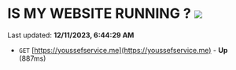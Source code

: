 # IS MY WEBSITE RUNNING ? [![](https://img.shields.io/static/v1?label=Sponsor&message=%E2%9D%A4&logo=GitHub&color=%23fe8e86)](https://github.com/sponsors/<username>)

Last updated: **12/11/2023, 6:44:29 AM**

- `GET` [https://youssefservice.me](https://youssefservice.me) - **Up** (887ms)
